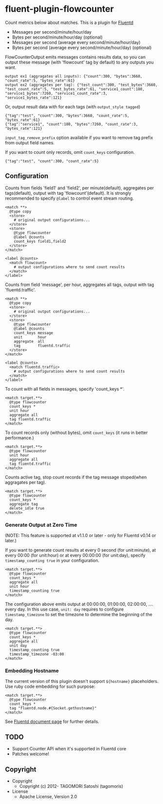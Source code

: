 # fluent-plugin-flowcounter

Count metrics below about matches. This is a plugin for [Fluentd](http://fluentd.org)

* Messages per second/minute/hour/day
* Bytes per second/minute/hour/day (optional)
* Messages per second (average every second/minute/hour/day)
* Bytes per second (average every second/minute/hour/day) (optional)

FlowCounterOutput emits messages contains results data, so you can output these message (with 'flowcount' tag by default) to any outputs you want.

    output ex1 (aggragates all inputs): {"count":300, "bytes":3660, "count_rate":5, "bytes_rate":61}
    output ex2 (aggragates per tag): {"test_count":300, "test_bytes":3660, "test_count_rate":5, "test_bytes_rate":61, "service1_count":180, "service1_bytes":7260, "service1_count_rate":3, "service1_bytes_rate":121}

Or, output result data with for each tags (with `output_style tagged`)

    {"tag":"test", "count":300, "bytes":3660, "count_rate":5, "bytes_rate":61}
    {"tag":"service1", "count":180, "bytes":7260, "count_rate":3, "bytes_rate":121}

`input_tag_remove_prefix` option available if you want to remove tag prefix from output field names.

If you want to count only records, omit `count_keys` configuration.

    {"tag":"test", "count":300, "count_rate":5}

## Configuration

Counts from fields 'field1' and 'field2', per minute(default), aggregates per tags(default), output with tag 'flowcount'(default). It is strongly recommended to specify `@label` to control event stream routing.

    <match **>
      @type copy
      <store>
        # original output configurations...
      </store>
      <store>
        @type flowcounter
        @label @counts
        count_keys field1,field2
      </store>
    </match>
    
    <label @counts>
      <match flowcount>
        # output configurations where to send count results
      </match>
    </label>

Counts from field 'message', per hour, aggregates all tags, output with tag 'fluentd.traffic'.

    <match **>
      @type copy
      <store>
        # original output configurations...
      </store>
      <store>
        @type flowcounter
        @label @counts
        count_keys message
        unit       hour
        aggregate  all
        tag        fluentd.traffic
      </store>
    </match>
    
    <label @counts>
      <match fluentd.traffic>
        # output configurations where to send count results
      </match>
    </label>

To count with all fields in messages, specify 'count_keys *'.

    <match target.**>
      @type flowcounter
      count_keys *
      unit hour
      aggregate all
      tag fluentd.traffic
    </match>

To count records only (without bytes), omit `count_keys` (it runs in better performance.)

    <match target.**>
      @type flowcounter
      unit hour
      aggregate all
      tag fluentd.traffic
    </match>

Counts active tag, stop count records if the tag message stoped(when aggragates per tag).

    <match target.**>
      @type flowcounter
      count_keys *
      aggregate tag
      delete_idle true
    </match>

### Generate Output at Zero Time

(NOTE: This feature is supported at v1.1.0 or later - only for Fluentd v0.14 or later.)

If you want to generate count results at every 0 second (for unit:minute), at every 00:00 (for unit:hour) or at every 00:00:00 (for unit:day), specify `timestamp_counting true` in your configuration.

    <match target.**>
      @type flowcounter
      count_keys *
      aggregate all
      unit hour
      timestamp_counting true
    </match>

The configuration above emits output at 00:00:00, 01:00:00, 02:00:00, .... every day. In this use case, `unit: day` requires to configure `timestamp_timezone` to set the timezone to determine the beginning of the day.

    <match target.**>
      @type flowcounter
      count_keys *
      aggregate all
      unit day
      timestamp_counting true
      timestamp_timezone -03:00
    </match>

### Embedding Hostname

The current version of this plugin doesn't support `${hostname}` placeholders. Use ruby code embedding for such purpose:

    <match target.**>
      @type flowcounter
      count_keys *
      tag "fluentd.node.#{Socket.gethostname}"
    </match>

See [Fluentd document page](https://docs.fluentd.org/articles/config-file#embedded-ruby-code) for further details.

## TODO

* Support Counter API when it's supported in Fluentd core
* Patches welcome!

## Copyright

* Copyright
  * Copyright (c) 2012- TAGOMORI Satoshi (tagomoris)
* License
  * Apache License, Version 2.0
